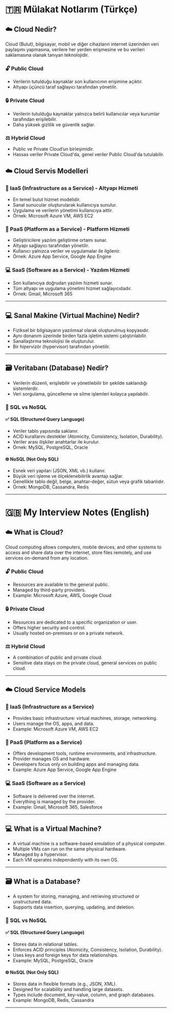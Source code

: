 # 🇹🇷 Mülakat Notlarım (Türkçe)

## ☁️ Cloud Nedir?

Cloud (Bulut), bilgisayar, mobil ve diğer cihazların internet üzerinden veri paylaşımı yapmasına, verilere her yerden erişmesine ve bu verileri saklamasına olanak tanıyan teknolojidir.

### 🔓 Public Cloud

- Verilerin tutulduğu kaynaklar son kullanıcının erişimine açıktır.
- Altyapı üçüncü taraf sağlayıcı tarafından yönetilir.

### 🔒 Private Cloud

- Verilerin tutulduğu kaynaklar yalnızca belirli kullanıcılar veya kurumlar tarafından erişilebilir.
- Daha yüksek gizlilik ve güvenlik sağlar.

### ⚖️ Hybrid Cloud

- Public ve Private Cloud’un birleşimidir.
- Hassas veriler Private Cloud'da, genel veriler Public Cloud'da tutulabilir.

## ☁️ Cloud Servis Modelleri

### 🧱 IaaS (Infrastructure as a Service) - Altyapı Hizmeti

- En temel bulut hizmet modelidir.
- Sanal sunucular oluşturularak kullanıcıya sunulur.
- Uygulama ve verilerin yönetimi kullanıcıya aittir.
- Örnek: Microsoft Azure VM, AWS EC2

### 🧰 PaaS (Platform as a Service) - Platform Hizmeti

- Geliştiricilere yazılım geliştirme ortamı sunar.
- Altyapı sağlayıcı tarafından yönetilir.
- Kullanıcı yalnızca veriler ve uygulamalar ile ilgilenir.
- Örnek: Azure App Service, Google App Engine

### 💻 SaaS (Software as a Service) - Yazılım Hizmeti

- Son kullanıcıya doğrudan yazılım hizmeti sunar.
- Tüm altyapı ve uygulama yönetimi hizmet sağlayıcıdadır.
- Örnek: Gmail, Microsoft 365

---

## 💻 Sanal Makine (Virtual Machine) Nedir?

- Fiziksel bir bilgisayarın yazılımsal olarak oluşturulmuş kopyasıdır.
- Aynı donanım üzerinde birden fazla işletim sistemi çalıştırılabilir.
- Sanallaştırma teknolojisi ile oluşturulur.
- Bir hipervizör (hypervisor) tarafından yönetilir.

---

## 🗃️ Veritabanı (Database) Nedir?

- Verilerin düzenli, erişilebilir ve yönetilebilir bir şekilde saklandığı sistemlerdir.
- Veri sorgulama, güncelleme ve silme işlemleri kolayca yapılabilir.

### 🔄 SQL vs NoSQL

#### ✅ SQL (Structured Query Language)

- Veriler tablo yapısında saklanır.
- ACID kurallarını destekler (Atomicity, Consistency, Isolation, Durability).
- Veriler arası ilişkiler anahtarlar ile kurulur.
- Örnek: MySQL, PostgreSQL, Oracle

#### 🌐 NoSQL (Not Only SQL)

- Esnek veri yapıları (JSON, XML vb.) kullanır.
- Büyük veri işleme ve ölçeklenebilirlik avantajı sağlar.
- Genellikle tablo değil, belge, anahtar-değer, sütun veya grafik tabanlıdır.
- Örnek: MongoDB, Cassandra, Redis

---

# 🇬🇧 My Interview Notes (English)

## ☁️ What is Cloud?

Cloud computing allows computers, mobile devices, and other systems to access and share data over the internet, store files remotely, and use services on-demand from any location.

### 🔓 Public Cloud

- Resources are available to the general public.
- Managed by third-party providers.
- Example: Microsoft Azure, AWS, Google Cloud

### 🔒 Private Cloud

- Resources are dedicated to a specific organization or user.
- Offers higher security and control.
- Usually hosted on-premises or on a private network.

### ⚖️ Hybrid Cloud

- A combination of public and private cloud.
- Sensitive data stays on the private cloud, general services on public cloud.

---

## ☁️ Cloud Service Models

### 🧱 IaaS (Infrastructure as a Service)

- Provides basic infrastructure: virtual machines, storage, networking.
- Users manage the OS, apps, and data.
- Example: Microsoft Azure VM, AWS EC2

### 🧰 PaaS (Platform as a Service)

- Offers development tools, runtime environments, and infrastructure.
- Provider manages OS and hardware.
- Developers focus only on building apps and managing data.
- Example: Azure App Service, Google App Engine

### 💻 SaaS (Software as a Service)

- Software is delivered over the internet.
- Everything is managed by the provider.
- Example: Gmail, Microsoft 365, Salesforce

---

## 💻 What is a Virtual Machine?

- A virtual machine is a software-based emulation of a physical computer.
- Multiple VMs can run on the same physical hardware.
- Managed by a hypervisor.
- Each VM operates independently with its own OS.

---

## 🗃️ What is a Database?

- A system for storing, managing, and retrieving structured or unstructured data.
- Supports data insertion, querying, updating, and deletion.

### 🔄 SQL vs NoSQL

#### ✅ SQL (Structured Query Language)

- Stores data in relational tables.
- Enforces ACID principles (Atomicity, Consistency, Isolation, Durability).
- Uses keys and foreign keys for data relationships.
- Example: MySQL, PostgreSQL, Oracle

#### 🌐 NoSQL (Not Only SQL)

- Stores data in flexible formats (e.g., JSON, XML).
- Designed for scalability and handling large datasets.
- Types include document, key-value, column, and graph databases.
- Example: MongoDB, Redis, Cassandra

---
